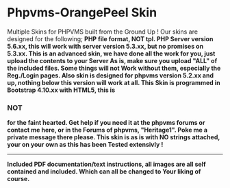 # Phpvms-OrangePeel Skin
Multiple Skins for PHPVMS built from the Ground Up !
Our skins are designed for the following; <strong>PHP file format, NOT tpl. PHP Server version 5.6.xx, 
this will work with server version 5.3.xx,
but no promises on 5.3.xx. This is an advanced skin, we have done all the work for you, 
just upload the contents to your Server As is, make sure you upload "ALL" of the included files. 
Some things will not Work without them, especially the Reg./Login pages.
Also skin is designed for phpvms version 5.2.xx and up, nothing below this version will work at all.
This Skin is programmed in Bootstrap 4.10.xx with HTML5, this is <strong><h3>NOT</strong></h3> for the faint hearted. 
Get help if you need it at the phpvms forums or contact me here, or in the Forums of phpvms, "Heritage1". 
Poke me a private message there please. This skin is as is with NO strings attached, your on your own as this
has been Tested extensivly !
<hr>
Included PDF documentation/text instructions, all images are all self contained and included. Which can all be changed to
Your liking of course. 
